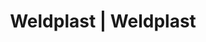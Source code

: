 ---
Link: "file:/Users/vinayakpatel/Downloads/www.weldplast.cz/eshop_products_compare/add/eshop-products-variant758"
product_name: "null"
product_id: "null"
title: "Weldplast | Weldplast"
product_desc: ""
product_specs: ""
product_downloads: ""
href: ""
accessories: ""
similar_products: ""
---